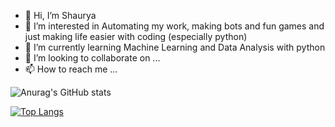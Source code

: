 - 👋 Hi, I’m Shaurya
- 👀 I’m interested in Automating my work, making bots and fun games and just making life easier with coding (especially python) 
- 🌱 I’m currently learning Machine Learning and Data Analysis with python
- 💞️ I’m looking to collaborate on ...
- 📫 How to reach me ...


![Anurag's GitHub stats](https://github-readme-stats.vercel.app/api?username=Zappricious&show_icons=true&theme=radical)

[![Top Langs](https://github-readme-stats.vercel.app/api/top-langs/?username=Zappricious)](https://github.com/anuraghazra/github-readme-stats)

<!---


Shaurya-Jain-1000/Shaurya-Jain-1000 is a ✨ special ✨ repository because its `README.md` (this file) appears on your GitHub profile.
You can click the Preview link to take a look at your changes.
--->
